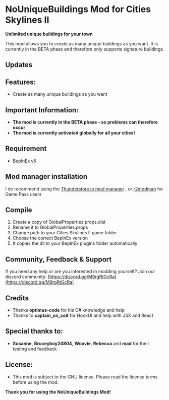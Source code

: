 # NoUniqueBuildings Mod for Cities Skylines II

**Unlimited unique buildings for your town**

This mod allows you to create as many unique buildings as you want.
It is currently in the BETA phase and therefore only supports signature buildings.

## Updates

## Features:
- Create as many unique buildings as you want

## Important Information:
- **The mod is currently in the BETA phase - so problems can therefore occur**
- **The mod is currently activated globally for all your cities!**

## Requirement
- [BepInEx v5](https://thunderstore.io/c/cities-skylines-ii/p/BepInEx/BepInExPack/)

## Mod manager installation
I do recommend using the [Thunderstore.io mod manager](https://www.overwolf.com/app/Thunderstore-Thunderstore_Mod_Manager) , or [r2modman](https://thunderstore.io/package/ebkr/r2modman/) for Game Pass users

## Compile
1. Create a copy of GlobalProperties.props.dist
2. Rename it to GlobalProperties.props										
3. Change path to your Cities Skylines II game folder
4. Choose the correct BepInEx version
5. It copies the dll to your BepInEx plugins folder automatically

## Community, Feedback & Support
If you need any help or are you interested in modding yourself?
Join our discord community: [https://discord.gg/M9rgRtGcRa](https://discord.gg/M9rgRtGcRa)

## Credits
- Thanks **optimus-code** for his C# knowledge and help
- Thanks to **captain_on_coit** for HookUI and help with JSX and React

## Special thanks to:
- **Susanne**, **Bruceyboy24804**, **Woovie**, **Rebecca** and **mad** for their testing and feedback

## License:
- This mod is subject to the GNU license. Please read the license terms before using the mod.

**Thank you for using the NoUniqueBuildings Mod!**